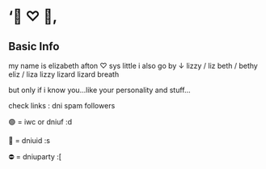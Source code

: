 # ‘🐇 ♡ 🌸‚
## Basic Info
my name is elizabeth afton ♡ sys little
i also go by ↓
lizzy / liz
beth / bethy
eliz / liza
lizzy lizard
lizard breath

but only if i know you...like your personality and stuff...

check links : dni spam followers

🟢 = iwc or dniuf :d

🌙 = dniuid :s

⛔ = dniuparty :[
